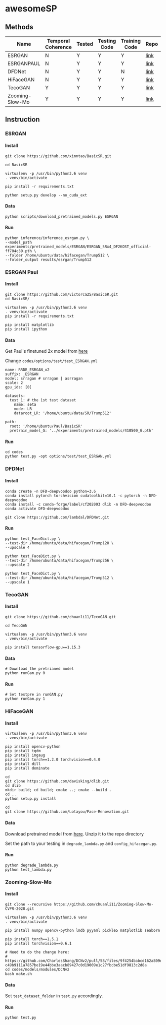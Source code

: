 # awesomeSP


## Methods

| Name | Temporal Coherence | Tested | Testing Code | Training Code| Repo | Paper | Year | 
|---|---|---|---|---|---|---|---|
| ESRGAN  |  N | Y | Y | Y | [link](https://github.com/xinntao/BasicSR) | [link](https://arxiv.org/abs/1809.00219) | 2018 |
| ESRGANPAUL  |  N | Y | Y | Y | [link](https://github.com/victorca25/BasicSR) | [link](https://arxiv.org/abs/1809.00219) | 2018 |
| DFDNet  |  N | Y | Y | N | [link](https://github.com/lambdal/DFDNet) | [link](https://arxiv.org/abs/2008.00418) | 2020 |
| HiFaceGAN  |  N | Y | Y | Y | [link](https://github.com/Lotayou/Face-Renovation) | [link](https://arxiv.org/abs/2005.05005) | 2020 |
| TecoGAN  |  Y | Y | Y | Y | [link](https://github.com/chuanli11/TecoGAN.git) | [link](https://arxiv.org/abs/1811.09393) | 2018 |
| Zooming-Slow-Mo  |  Y | Y | Y | Y | [link](https://github.com/Mukosame/Zooming-Slow-Mo-CVPR-2020) | [link](https://arxiv.org/abs/2002.11616) | 2020 |



## Instruction

### ESRGAN

#### Install

```
git clone https://github.com/xinntao/BasicSR.git

cd BasicSR

virtualenv -p /usr/bin/python3.6 venv
. venv/bin/activate

pip install -r requirements.txt

python setup.py develop --no_cuda_ext

```


#### Data

```
python scripts/download_pretrained_models.py ESRGAN
```

#### Run

```
python inference/inference_esrgan.py \
--model_path experiments/pretrained_models/ESRGAN/ESRGAN_SRx4_DF2KOST_official-ff704c30.pth \
--folder /home/ubuntu/data/hifacegan/Trump512 \
--folder_output results/esrgan/Trump512
```

### ESRGAN Paul

#### Install

```
git clone https://github.com/victorca25/BasicSR.git
cd BasicSR/

virtualenv -p /usr/bin/python3.6 venv
. venv/bin/activate
pip install -r requirements.txt

pip install matplotlib
pip install ipython
```

#### Data

Get Paul's finetuned 2x model from [here](https://drive.google.com/file/d/196ABbvXSMw0gGYe9W_6NExAiK6GcanGT/view?usp=sharing)

Change `codes/options/test/test_ESRGAN.yml` 

```
name: RRDB_ESRGAN_x2
suffix: _ESRGAN
model: srragan # srragan | asrragan
scale: 2
gpu_ids: [0]

datasets:
  test_1: # the 1st test dataset
    name: seta
    mode: LR
    dataroot_LR: '/home/ubuntu/data/SR/Trump512'

path:
  root: '/home/ubuntu/Paul/BasicSR'
  pretrain_model_G: '../experiments/pretrained_models/410500_G.pth'
```

#### Run

```
cd codes
python test.py -opt options/test/test_ESRGAN.yml
```



### DFDNet

#### Install

```
conda create -n DFD-deepvoodoo python=3.6
conda install pytorch torchvision cudatoolkit=10.1 -c pytorch -n DFD-deepvoodoo
conda install -c conda-forge/label/cf202003 dlib -n DFD-deepvoodoo
conda activate DFD-deepvoodoo

git clone https://github.com/lambdal/DFDNet.git
```

#### Run

```
python test_FaceDict.py \
--test-dir /home/ubuntu/data/hifacegan/Trump128 \
--upscale 4

python test_FaceDict.py \
--test-dir /home/ubuntu/data/hifacegan/Trump256 \
--upscale 2

python test_FaceDict.py \
--test-dir /home/ubuntu/data/hifacegan/Trump512 \
--upscale 1
```


### TecoGAN

#### Install

```
git clone https://github.com/chuanli11/TecoGAN.git

cd TecoGAN

virtualenv -p /usr/bin/python3.6 venv
. venv/bin/activate

pip install tensorflow-gpu==1.15.3
```

#### Data

```
# Download the pretrianed model
python runGan.py 0
```

#### Run

```
# Set testpre in runGAN.py
python runGan.py 1

```

### HiFaceGAN

#### Install

```
virtualenv -p /usr/bin/python3.6 venv
. venv/bin/activate

pip install opencv-python
pip install tqdm
pip install imgaug
pip install torch==1.2.0 torchvision==0.4.0
pip install dill
pip install dominate

cd
git clone https://github.com/davisking/dlib.git
cd dlib
mkdir build; cd build; cmake ..; cmake --build .
cd ..
python setup.py install

cd
git clone https://github.com/Lotayou/Face-Renovation.git
```

#### Data

Download pretrained model from [here](https://yadi.sk/d/Pl_hxVZPa_PHew). Unzip it to the repo directory

Set the path to your testing in `degrade_lambda.py` and `config_hifacegan.py`.

#### Run

```
python degrade_lambda.py
python test_lambda.py
```


### Zooming-Slow-Mo

#### Install

```
git clone --recursive https://github.com/chuanli11/Zooming-Slow-Mo-CVPR-2020.git

virtualenv -p /usr/bin/python3.6 venv
. venv/bin/activate

pip install numpy opencv-python lmdb pyyaml pickle5 matplotlib seaborn

pip install torch==1.5.1
pip install torchvision==0.6.1

# Need to do the change here:
# https://github.com/CharlesShang/DCNv2/pull/58/files/9f4254babcd162a809d165fa2430a780d14761f4#diff-c49b9111a7857be19e44bbe3aacb89427c0d19009e1c27fbcbe51df9813c2d8a
cd codes/models/modules/DCNv2
bash make.sh
```


#### Data

Set `test_dataset_folder` in `test.py` accordingly.



#### Run

```
python test.py
``` 